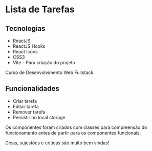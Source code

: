 # Lista de Tarefas

## Tecnologias

- ReactJS
- ReactJS Hooks
- React Icons
- CSS3
- Vite - Para criação do projeto

Curso de Desenvolvimento Web Fullstack.

## Funcionalidades

- Criar tarefa
- Editar tarefa
- Remover tarefa
- Persistir no local storage

Os componentes foram criados com classes para compreensão do funcionamento antes de partir para os componentes funcionais.

Dicas, sujestões e críticas são muito bem vindas!
